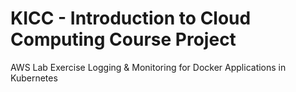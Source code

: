 # KICC - Introduction to Cloud Computing Course Project
AWS Lab Exercise Logging &amp; Monitoring for Docker Applications in Kubernetes
